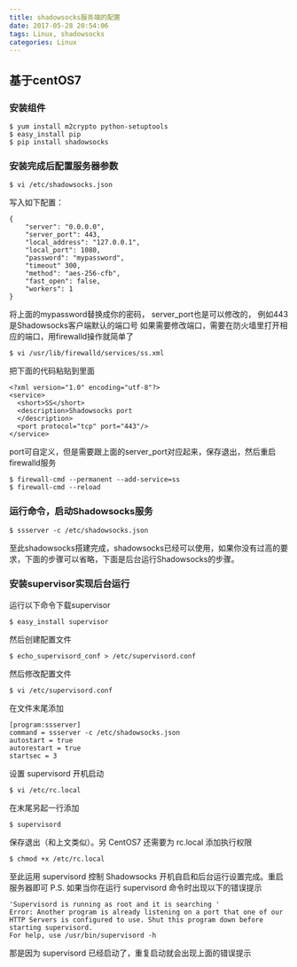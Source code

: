 ```yaml
---
title: shadowsocks服务端的配置
date: 2017-05-28 20:54:06
tags: Linux, shadowsocks
categories: Linux
---
```


## 基于centOS7

### 安装组件
```
$ yum install m2crypto python-setuptools
$ easy_install pip
$ pip install shadowsocks
```
<!-- more -->
### 安装完成后配置服务器参数
```
$ vi /etc/shadowsocks.json
```
写入如下配置：
```
{
	"server": "0.0.0.0",
	"server_port": 443,
	"local_address": "127.0.0.1",
	"local_port": 1080,
	"password": "mypassword",
	"timeout" 300,
	"method": "aes-256-cfb",
	"fast_open": false,
	"workers": 1
}
```
将上面的mypassword替换成你的密码， server_port也是可以修改的， 例如443是Shadowsocks客户端默认的端口号
如果需要修改端口，需要在防火墙里打开相应的端口，用firewalld操作就简单了
```
$ vi /usr/lib/firewalld/services/ss.xml
```
把下面的代码粘贴到里面
```
<?xml version="1.0" encoding="utf-8"?>
<service>
  <short>SS</short>
  <description>Shadowsocks port
  </description>
  <port protocol="tcp" port="443"/>
</service>
```
port可自定义，但是需要跟上面的server_port对应起来，保存退出，然后重启firewalld服务
```
$ firewall-cmd --permanent --add-service=ss
$ firewall-cmd --reload
```
### 运行命令，启动Shadowsocks服务
```
$ ssserver -c /etc/shadowsocks.json
```
至此shadowsocks搭建完成，shadowsocks已经可以使用，如果你没有过高的要求，下面的步骤可以省略，下面是后台运行Shadowsocks的步骤。

### 安装supervisor实现后台运行
运行以下命令下载supervisor
```
$ easy_install supervisor
```
然后创建配置文件
```
$ echo_supervisord_conf > /etc/supervisord.conf
```
然后修改配置文件
```
$ vi /etc/supervisord.conf
```
在文件末尾添加
```
[program:ssserver]
command = ssserver -c /etc/shadowsocks.json
autostart = true
autorestart = true
startsec = 3
```
设置 supervisord 开机启动
```
$ vi /etc/rc.local
```
在末尾另起一行添加
```
$ supervisord
```
保存退出（和上文类似）。另 CentOS7 还需要为 rc.local 添加执行权限
```
$ chmod +x /etc/rc.local
```
至此运用 supervisord 控制 Shadowsocks 开机自启和后台运行设置完成。重启服务器即可
P.S. 如果当你在运行 supervisord 命令时出现以下的错误提示
```
'Supervisord is running as root and it is searching '
Error: Another program is already listening on a port that one of our HTTP Servers is configured to use. Shut this program down before starting supervisord.
For help, use /usr/bin/supervisord -h
```
那是因为 supervisord 已经启动了，重复启动就会出现上面的错误提示
